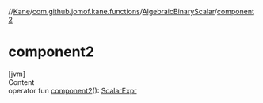 //[Kane](../../index.md)/[com.github.jomof.kane.functions](../index.md)/[AlgebraicBinaryScalar](index.md)/[component2](component2.md)



# component2  
[jvm]  
Content  
operator fun [component2](component2.md)(): [ScalarExpr](../../com.github.jomof.kane.impl/-scalar-expr/index.md)  



